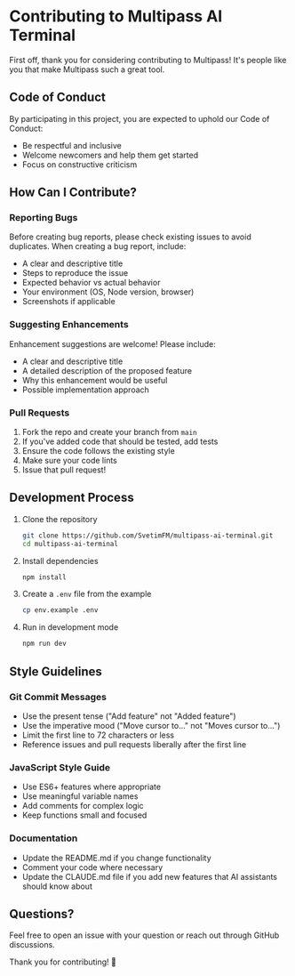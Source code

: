 # Contributing to Multipass AI Terminal

First off, thank you for considering contributing to Multipass! It's people like you that make Multipass such a great tool.

## Code of Conduct

By participating in this project, you are expected to uphold our Code of Conduct:
- Be respectful and inclusive
- Welcome newcomers and help them get started
- Focus on constructive criticism

## How Can I Contribute?

### Reporting Bugs

Before creating bug reports, please check existing issues to avoid duplicates. When creating a bug report, include:

- A clear and descriptive title
- Steps to reproduce the issue
- Expected behavior vs actual behavior
- Your environment (OS, Node version, browser)
- Screenshots if applicable

### Suggesting Enhancements

Enhancement suggestions are welcome! Please include:

- A clear and descriptive title
- A detailed description of the proposed feature
- Why this enhancement would be useful
- Possible implementation approach

### Pull Requests

1. Fork the repo and create your branch from `main`
2. If you've added code that should be tested, add tests
3. Ensure the code follows the existing style
4. Make sure your code lints
5. Issue that pull request!

## Development Process

1. Clone the repository
   ```bash
   git clone https://github.com/SvetimFM/multipass-ai-terminal.git
   cd multipass-ai-terminal
   ```

2. Install dependencies
   ```bash
   npm install
   ```

3. Create a `.env` file from the example
   ```bash
   cp env.example .env
   ```

4. Run in development mode
   ```bash
   npm run dev
   ```

## Style Guidelines

### Git Commit Messages

- Use the present tense ("Add feature" not "Added feature")
- Use the imperative mood ("Move cursor to..." not "Moves cursor to...")
- Limit the first line to 72 characters or less
- Reference issues and pull requests liberally after the first line

### JavaScript Style Guide

- Use ES6+ features where appropriate
- Use meaningful variable names
- Add comments for complex logic
- Keep functions small and focused

### Documentation

- Update the README.md if you change functionality
- Comment your code where necessary
- Update the CLAUDE.md file if you add new features that AI assistants should know about

## Questions?

Feel free to open an issue with your question or reach out through GitHub discussions.

Thank you for contributing! 🎉